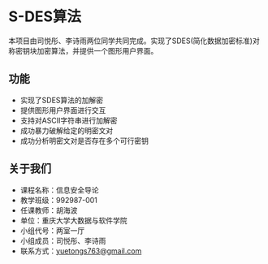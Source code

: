 # S-DES算法
本项目由司悦彤、李诗雨两位同学共同完成。实现了SDES(简化数据加密标准)对称密钥块加密算法，并提供一个图形用户界面。
## 功能
- 实现了SDES算法的加解密
- 提供图形用户界面进行交互
- 支持对ASCII字符串进行加解密
- 成功暴力破解给定的明密文对
- 成功分析明密文对是否存在多个可行密钥
## 关于我们
- 课程名称：信息安全导论
- 教学班级：992987-001
- 任课教师：胡海波
- 单位：重庆大学大数据与软件学院
- 小组代号：两室一厅
- 小组成员：司悦彤、李诗雨
- 联系方式：yuetongs763@gmail.com

